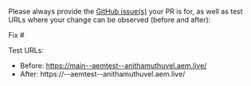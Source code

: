 Please always provide the [GitHub issue(s)](../issues) your PR is for, as well as test URLs where your change can be observed (before and after):

Fix #<gh-issue-id>

Test URLs:
- Before: https://main--aemtest--anithamuthuvel.aem.live/
- After: https://<branch>--aemtest--anithamuthuvel.aem.live/
